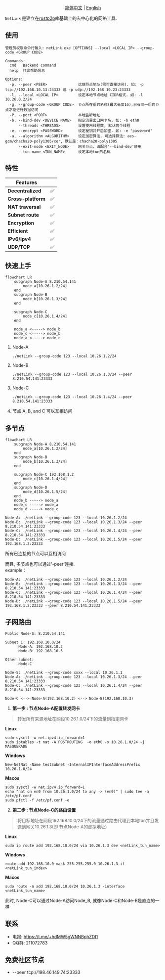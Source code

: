 
<p align="center">
  <a href="./README.zh-CN.md">简体中文</a> |
  <a href="./README.md">English</a>
</p>

`NetLink` 是建立在[rustp2p](https://crates.io/crates/rustp2p)库基础上的去中心化的网络工具.

## 使用
```
管理员权限命令行输入: netLink.exe [OPTIONS] --local <LOCAL IP> --group-code <GROUP CODE>

Commands:
  cmd   Backend command
  help  打印帮助信息

Options:
  -p, --peer <PEER>              远端节点地址(需可直接访问). 如: -p tcp://192.168.10.13:23333 或 -p udp://192.168.10.23:23333
  -l, --local <LOCAL IP>         设定本地节点地址 CIDR格式. 如: -l 10.26.0.2/24
  -g, --group-code <GROUP CODE>  节点所在组的名称(最大长度16),只有同一组的节点才能进行数据访问
  -P, --port <PORT>              本地监听地址
  -b, --bind-dev <DEVICE NAME>   指定流量出口网卡名. 如: -b eth0
      --threads <THREADS>        设置使用线程数, 默认两个线程
  -e, --encrypt <PASSWORD>       设定秘钥并开启加密. 如: -e "password"
  -a, --algorithm <ALGORITHM>    设定加密算法. 可选择算法: aes-gcm/chacha20-poly1305/xor, 默认是：chacha20-poly1305
      --exit-node <EXIT_NODE>    网关节点，请配合'--bind-dev'使用
      --tun-name <TUN_NAME>      设定本地tun的名称
 ```

## 特性

| Features           |   |
|--------------------|---| 
| **Decentralized**  | ✅ |
| **Cross-platform** | ✅ |
| **NAT traversal**  | ✅ | 
| **Subnet route**   | ✅ | 
| **Encryption**     | ✅ | 
| **Efficient**      | ✅ | 
| **IPv6/Ipv4**      | ✅ | 
| **UDP/TCP**        | ✅ | 

## 快速上手

```mermaid
flowchart LR
    subgraph Node-A 8.210.54.141
        node_a[10.26.1.2/24]
    end
    subgraph Node-B
        node_b[10.26.1.3/24]
    end

    subgraph Node-C
        node_c[10.26.1.4/24]
    end

    node_a <-----> node_b
    node_c <-----> node_b
    node_a <-----> node_c
```

1. Node-A
    ```
    ./netLink --group-code 123 --local 10.26.1.2/24
    ```
2. Node-B
    ```
    ./netLink --group-code 123 --local 10.26.1.3/24 --peer 8.210.54.141:23333
    ```
3. Node-C
    ```
    ./netLink --group-code 123 --local 10.26.1.4/24 --peer 8.210.54.141:23333
    ```
4. 节点 A, B, and C 可以互相访问

## 多节点

```mermaid
flowchart LR
    subgraph Node-A 8.210.54.141
        node_a[10.26.1.2/24]
    end
    subgraph Node-B
        node_b[10.26.1.3/24]
    end

    subgraph Node-C 192.168.1.2
        node_c[10.26.1.4/24]
    end
    subgraph Node-D
        node_d[10.26.1.5/24]
    end
    node_b -----> node_a
    node_c -----> node_a
    node_d -----> node_c
```

```
Node-A: ./netLink --group-code 123 --local 10.26.1.2/24
Node-B: ./netLink --group-code 123 --local 10.26.1.3/24 --peer 8.210.54.141:23333
Node-C: ./netLink --group-code 123 --local 10.26.1.4/24 --peer 8.210.54.141:23333
Node-D: ./netLink --group-code 123 --local 10.26.1.5/24 --peer 192.168.1.2:23333
```

所有已连接的节点可以互相访问

而且, 多节点也可以通过'-peer'连接.  
example：

```
Node-A: ./netLink --group-code 123 --local 10.26.1.2/24
Node-B: ./netLink --group-code 123 --local 10.26.1.3/24 --peer 8.210.54.141:23333
Node-C: ./netLink --group-code 123 --local 10.26.1.4/24 --peer 8.210.54.141:23333
Node-D: ./netLink --group-code 123 --local 10.26.1.5/24 --peer 192.168.1.2:23333 --peer 8.210.54.141:23333
```

## 子网路由

```
Public Node-S: 8.210.54.141

Subnet 1: 192.168.10.0/24
      Node-A: 192.168.10.2
      Node-B: 192.168.10.3
      
Other subnet:   
      Node-C

Node-S: ./netLink --group-code xxxx --local 10.26.1.1
Node-A: ./netLink --group-code 123 --local 10.26.1.3/24 --peer 8.210.54.141:23333
Node-C: ./netLink --group-code 123 --local 10.26.1.4/24 --peer 8.210.54.141:23333

Node-C <--> Node-A(192.168.10.2) <--> Node-B(192.168.10.3)
```

1. **第一步 : 节点Node-A配置转发网卡**
  > 转发所有来源地址在网段10.26.1.0/24下的流量到指定网卡

   **Linux**
   ```
   sudo sysctl -w net.ipv4.ip_forward=1
   sudo iptables -t nat -A POSTROUTING  -o eth0 -s 10.26.1.0/24 -j MASQUERADE
   ```
   **Windows**
   ```
   New-NetNat -Name testSubnet -InternalIPInterfaceAddressPrefix 10.26.1.0/24
   ```
   **Macos**
   ```
   sudo sysctl -w net.ipv4.ip_forward=1
   echo "nat on en0 from 10.26.1.0/24 to any -> (en0)" | sudo tee -a /etc/pf.conf
   sudo pfctl -f /etc/pf.conf -e
   ```
2. **第二步 : 节点Node-C的路由设置**
  > 将目标地址在网段192.168.10.0/24下的流量通过路由代理到本地tun并且发送到网关10.26.1.3(即 节点Node-A的虚拟地址)

   **Linux**
   ```
   sudo ip route add 192.168.10.0/24 via 10.26.1.3 dev <netLink_tun_name>
   ```
   **Windows**
   ```
   route add 192.168.10.0 mask 255.255.255.0 10.26.1.3 if <netLink_tun_index>
   ```
   **Macos**
   ```
   sudo route -n add 192.168.10.0/24 10.26.1.3 -interface <netLink_tun_name>
   ```

此时, Node-C可以通过Node-A访问Node_B, 就像Node-C和Node-B是直连的一样

## 联系

- 电报: https://t.me/+hdMW5gWNNBphZDI1
- QQ群: 211072783

## 免费社区节点

- --peer tcp://198.46.149.74:23333
